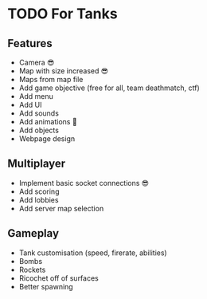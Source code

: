 # TODO For Tanks

## Features
- Camera 😎
- Map with size increased 😎
- Maps from map file
- Add game objective (free for all, team deathmatch, ctf)
- Add menu
- Add UI
- Add sounds
- Add animations 🤠
- Add objects
- Webpage design

## Multiplayer
- Implement basic socket connections 😎
- Add scoring
- Add lobbies
- Add server map selection

## Gameplay
- Tank customisation (speed, firerate, abilities)
- Bombs
- Rockets
- Ricochet off of surfaces
- Better spawning
